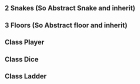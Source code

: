 ## 2 Snakes (So Abstract Snake and inherit)

## 3 Floors (So Abstract floor and inherit)

## Class Player

## Class Dice

## Class Ladder